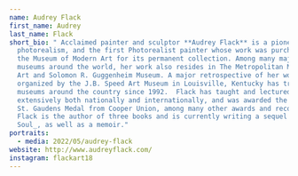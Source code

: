 ```yaml
---
name: Audrey Flack
first_name: Audrey
last_name: Flack
short_bio: " Acclaimed painter and sculptor **Audrey Flack** is a pioneer of
  photorealism, and the first Photorealist painter whose work was purchased by
  the Museum of Modern Art for its permanent collection. Among many major
  museums around the world, her work also resides in The Metropolitan Museum of
  Art and Solomon R. Guggenheim Museum. A major retrospective of her work
  organized by the J.B. Speed Art Museum in Louisville, Kentucky has traveled to
  museums around the country since 1992.  Flack has taught and lectured
  extensively both nationally and internationally, and was awarded the Augustus
  St. Gaudens Medal from Cooper Union, among many other awards and recognitions.
  Flack is the author of three books and is currently writing a sequel to _Art &
  Soul_, as well as a memoir."
portraits:
  - media: 2022/05/audrey-flack
website: http://www.audreyflack.com/
instagram: flackart18
---
```

